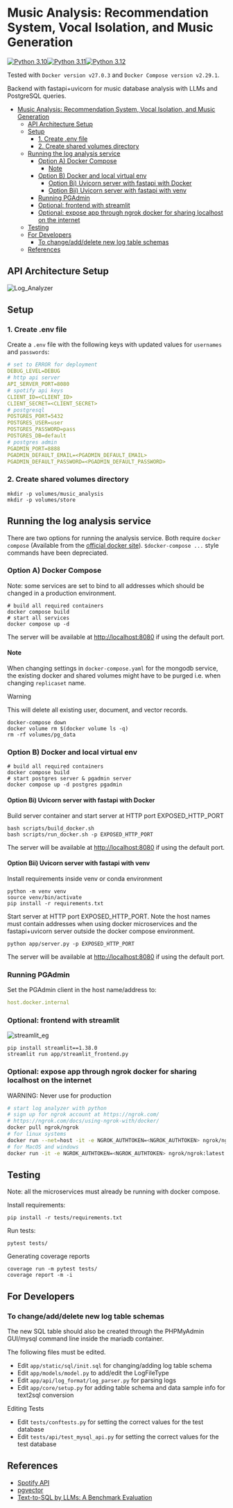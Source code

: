 # Music Analysis: Recommendation System, Vocal Isolation, and Music Generation

[![Python 3.10](https://img.shields.io/badge/python-3.10-green.svg)](https://www.python.org/downloads/release/python-3100/)[![Python 3.11](https://img.shields.io/badge/python-3.11-green.svg)](https://www.python.org/downloads/release/python-3110/)[![Python 3.12](https://img.shields.io/badge/python-3.12-green.svg)](https://www.python.org/downloads/release/python-3120/)

Tested with `Docker version v27.0.3` and `Docker Compose version v2.29.1`.

Backend with fastapi+uvicorn for music database analysis with LLMs and PostgreSQL queries.

- [Music Analysis: Recommendation System, Vocal Isolation, and Music Generation](#music-analysis-recommendation-system-vocal-isolation-and-music-generation)
  - [API Architecture Setup](#api-architecture-setup)
  - [Setup](#setup)
    - [1. Create .env file](#1-create-env-file)
    - [2. Create shared volumes directory](#2-create-shared-volumes-directory)
  - [Running the log analysis service](#running-the-log-analysis-service)
    - [Option A) Docker Compose](#option-a-docker-compose)
      - [Note](#note)
    - [Option B) Docker and local virtual env](#option-b-docker-and-local-virtual-env)
      - [Option Bi) Uvicorn server with fastapi with Docker](#option-bi-uvicorn-server-with-fastapi-with-docker)
      - [Option Bii) Uvicorn server with fastapi with venv](#option-bii-uvicorn-server-with-fastapi-with-venv)
    - [Running PGAdmin](#running-pgadmin)
    - [Optional: frontend with streamlit](#optional-frontend-with-streamlit)
    - [Optional: expose app through ngrok docker for sharing localhost on the internet](#optional-expose-app-through-ngrok-docker-for-sharing-localhost-on-the-internet)
  - [Testing](#testing)
  - [For Developers](#for-developers)
    - [To change/add/delete new log table schemas](#to-changeadddelete-new-log-table-schemas)
  - [References](#references)

## API Architecture Setup

![Log_Analyzer](app/static/images/log_analyzer.drawio.png)

## Setup

### 1. Create .env file

Create a `.env` file with the following keys with updated values for `usernames` and `passwords`:

```yaml
# set to ERROR for deployment
DEBUG_LEVEL=DEBUG
# http api server
API_SERVER_PORT=8080
# spotify api keys
CLIENT_ID=<CLIENT_ID>
CLIENT_SECRET=<CLIENT_SECRET>
# postgresql
POSTGRES_PORT=5432
POSTGRES_USER=user
POSTGRES_PASSWORD=pass
POSTGRES_DB=default
# postgres admin
PGADMIN_PORT=8888
PGADMIN_DEFAULT_EMAIL=<PGADMIN_DEFAULT_EMAIL>
PGADMIN_DEFAULT_PASSWORD=<PGADMIN_DEFAULT_PASSWORD>
```

### 2. Create shared volumes directory

```shell
mkdir -p volumes/music_analysis
mkdir -p volumes/store
```

## Running the log analysis service

There are two options for running the analysis service. Both require `docker compose` (Available from the [official docker site](https://docs.docker.com/compose/install/)). `$docker-compose ...` style commands have been depreciated.

### Option A) Docker Compose

Note: some services are set to bind to all addresses which should be changed in a production environment.

```shell
# build all required containers
docker compose build
# start all services
docker compose up -d
```

The server will be available at <http://localhost:8080> if using the default port.

#### Note

When changing settings in `docker-compose.yaml` for the mongodb service, the existing docker and shared volumes might have to be purged i.e. when changing `replicaset` name.

> [!WARNING]
> This will delete all existing user, document, and vector records.

```shell
docker-compose down
docker volume rm $(docker volume ls -q)
rm -rf volumes/pg_data
```

### Option B) Docker and local virtual env

```shell
# build all required containers
docker compose build
# start postgres server & pgadmin server
docker compose up -d postgres pgadmin
```

#### Option Bi) Uvicorn server with fastapi with Docker

Build server container and start server at HTTP port EXPOSED_HTTP_PORT

```shell
bash scripts/build_docker.sh
bash scripts/run_docker.sh -p EXPOSED_HTTP_PORT
```

The server will be available at <http://localhost:8080> if using the default port.

#### Option Bii) Uvicorn server with fastapi with venv

Install requirements inside venv or conda environment

```shell
python -m venv venv
source venv/bin/activate
pip install -r requirements.txt
```

Start server at HTTP port EXPOSED_HTTP_PORT. Note the host names must contain addresses when using docker microservices and the fastapi+uvicorn server outside the docker compose environment.

```shell
python app/server.py -p EXPOSED_HTTP_PORT
```

The server will be available at <http://localhost:8080> if using the default port.

### Running PGAdmin

Set the PGAdmin client in the host name/address to:

```yaml
host.docker.internal
```

### Optional: frontend with streamlit

![streamlit_eg](app/static/images/streamlit_example.png)

```shell
pip install streamlit==1.38.0
streamlit run app/streamlit_frontend.py
```

### Optional: expose app through ngrok docker for sharing localhost on the internet

WARNING: Never use for production

```bash
# start log analyzer with python
# sign up for ngrok account at https://ngrok.com/
# https://ngrok.com/docs/using-ngrok-with/docker/
docker pull ngrok/ngrok
# for linux systems
docker run --net=host -it -e NGROK_AUTHTOKEN=<NGROK_AUTHTOKEN> ngrok/ngrok:latest http <EXPOSED_HTTP_PORT>
# for MacOS and windows
docker run -it -e NGROK_AUTHTOKEN=<NGROK_AUTHTOKEN> ngrok/ngrok:latest http host.docker.internal:<EXPOSED_HTTP_PORT>
```

## Testing

Note: all the microservices must already be running with docker compose.

Install requirements:

```shell
pip install -r tests/requirements.txt
```

Run tests:

```shell
pytest tests/
```

Generating coverage reports

```shell
coverage run -m pytest tests/
coverage report -m -i
```

## For Developers

### To change/add/delete new log table schemas

The new SQL table should also be created through the PHPMyAdmin GUI/mysql command line inside the mariadb container.

The following files must be edited.

- Edit `app/static/sql/init.sql` for changing/adding log table schema
- Edit `app/models/model.py` to add/edit the LogFileType
- Edit `app/api/log_format/log_parser.py` for parsing logs
- Edit `app/core/setup.py` for adding table schema and data sample info for text2sql conversion

Editing Tests

- Edit `tests/conftests.py` for setting the correct values for the test database
- Edit `tests/api/test_mysql_api.py` for setting the correct values for the test database

## References

- [Spotify API](https://developer.spotify.com/documentation/web-api/reference/get-recommendations)
- [pgvector](https://github.com/pgvector/pgvector)
- [Text-to-SQL by LLMs: A Benchmark Evaluation](https://arxiv.org/pdf/2308.15363)
